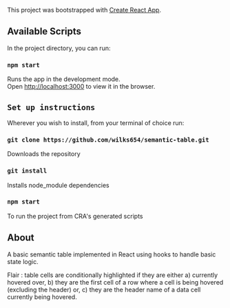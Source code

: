 This project was bootstrapped with [Create React App](https://github.com/facebook/create-react-app).

## Available Scripts

In the project directory, you can run:

### `npm start`

Runs the app in the development mode.<br />
Open [http://localhost:3000](http://localhost:3000) to view it in the browser.

## `Set up instructions`

Wherever you wish to install, from your terminal of choice run:

### `git clone https://github.com/wilks654/semantic-table.git`

Downloads the repository

### `git install`

Installs node_module dependencies

### `npm start`

To run the project from CRA's generated scripts

## About

A basic semantic table implemented in React using hooks to handle basic state logic.

Flair : table cells are conditionally highlighted if they are either a) currently hovered over, b) they are the first cell of a row where a cell is being hovered (excluding the header) or, c) they are the header name of a data cell currently being hovered.

